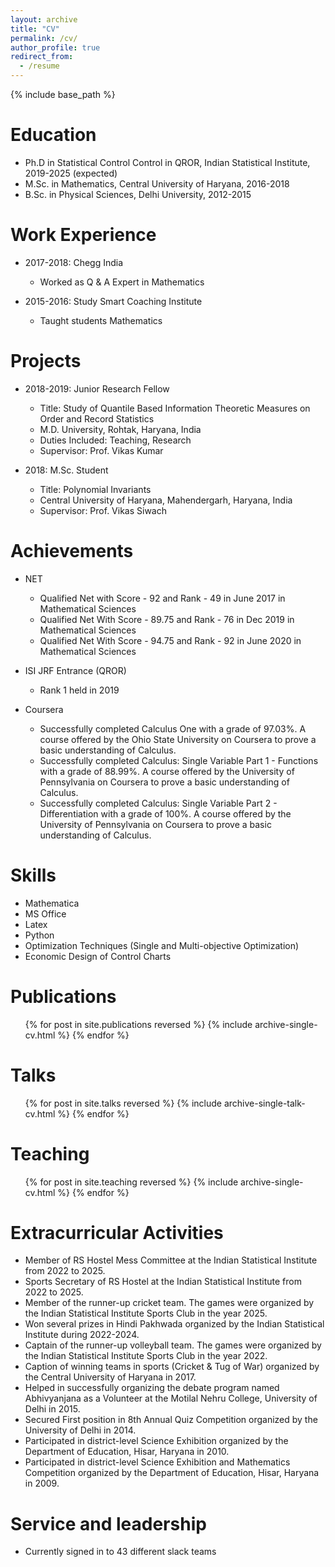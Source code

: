 ```yaml
---
layout: archive
title: "CV"
permalink: /cv/
author_profile: true
redirect_from:
  - /resume
---
```


{% include base_path %}

Education
======
* Ph.D in Statistical Control Control in  QROR, Indian Statistical Institute, 2019-2025 (expected)
* M.Sc. in Mathematics, Central University of Haryana, 2016-2018
* B.Sc. in Physical Sciences, Delhi University, 2012-2015

Work Experience
======
* 2017-2018: Chegg India
  * Worked as Q & A Expert in Mathematics

* 2015-2016: Study Smart Coaching Institute
  * Taught students Mathematics

Projects
=====
* 2018-2019: Junior Research Fellow
  * Title: Study of Quantile Based Information Theoretic Measures on Order and Record Statistics
  * M.D. University, Rohtak, Haryana, India
  * Duties Included: Teaching, Research
  * Supervisor: Prof. Vikas Kumar

* 2018: M.Sc. Student
  * Title: Polynomial Invariants
  * Central University of Haryana, Mahendergarh, Haryana, India
  * Supervisor: Prof. Vikas Siwach

Achievements
=====
* NET 
  * Qualified Net with Score - 92 and Rank - 49 in June 2017 in Mathematical Sciences
  * Qualified Net With Score - 89.75 and Rank - 76 in Dec 2019 in Mathematical Sciences
  * Qualified Net With Score - 94.75 and Rank - 92 in June 2020 in Mathematical Sciences

* ISI JRF Entrance (QROR)
  * Rank 1 held in 2019

* Coursera
  * Successfully completed Calculus One with a grade of 97.03%. A course offered by the Ohio State University on Coursera to prove a basic understanding of Calculus.
  * Successfully completed Calculus: Single Variable Part 1 - Functions with a grade of 88.99%. A course offered by the University of Pennsylvania on Coursera to prove a basic understanding of Calculus.
  * Successfully completed Calculus: Single Variable Part 2 - Differentiation with a grade of 100%. A course offered by the University of Pennsylvania on Coursera to prove a basic understanding of Calculus.

Skills
======
* Mathematica
* MS Office
* Latex
* Python
* Optimization Techniques (Single and Multi-objective Optimization)
* Economic Design of Control Charts

Publications
======
  <ul>{% for post in site.publications reversed %}
    {% include archive-single-cv.html %}
  {% endfor %}</ul>
  
Talks
======
  <ul>{% for post in site.talks reversed %}
    {% include archive-single-talk-cv.html  %}
  {% endfor %}</ul>
  
Teaching
======
  <ul>{% for post in site.teaching reversed %}
    {% include archive-single-cv.html %}
  {% endfor %}</ul>
  
Extracurricular Activities
=====
* Member of RS Hostel Mess Committee at the Indian Statistical Institute from 2022 to 2025.
* Sports Secretary of RS Hostel at the Indian Statistical Institute from 2022 to 2025.
* Member of the runner-up cricket team. The games were organized by the Indian Statistical Institute Sports Club in the year 2025.
* Won several prizes in Hindi Pakhwada organized by the Indian Statistical Institute during 2022-2024.
* Captain of the runner-up volleyball team. The games were organized by the Indian Statistical Institute Sports Club in the year 2022.
* Caption of winning teams in sports (Cricket \& Tug of War) organized by the Central University of Haryana in 2017.
*  Helped in successfully organizing the debate program named Abhivyanjana as a Volunteer at the Motilal Nehru College, University of Delhi in 2015.
* Secured First position in 8th Annual Quiz Competition organized by the University of Delhi in 2014.
* Participated in district-level Science Exhibition organized by the Department of Education, Hisar, Haryana in 2010.
* Participated in district-level Science Exhibition and Mathematics Competition organized by the Department of Education, Hisar, Haryana in 2009.

Service and leadership
======
* Currently signed in to 43 different slack teams
